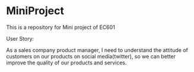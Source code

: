 # MiniProject
This is a repository for Mini project of EC601


User Story:

As a sales company product manager, I need to understand the attitude of customers on our products on social media(twitter), so we can better improve the quality of our products and services.
